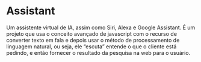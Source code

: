 # Assistant
Um assistente virtual de IA, assim como Siri, Alexa e Google Assistant. É um projeto que usa o conceito avançado de javascript com o recurso de converter texto em fala e depois usar o método de processamento de linguagem natural, ou seja, ele “escuta” entende o que o cliente está pedindo, e então fornecer o resultado da pesquisa na web para o usuário. 
